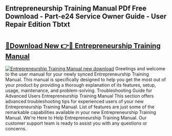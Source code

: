## Entrepreneurship Training Manual PDf Free Download - Part-e24 Service Owner Guide - User Repair Edition Tbtxt

# <h2><a href="http://cf21130.oget.top/?id=Entrepreneurship+Training+Manual">🔗Download New 👉🔴 Entrepreneurship Training Manual</a></h2>

[![Entrepreneurship Training Manual new download](https://i.imgur.com/5g1atiW.png)](http://cf21130.oget.top/?id=Entrepreneurship+Training+Manual)
Greetings and welcome to the user manual for your newly synced Entrepreneurship Training Manual. This manual is specifically designed to help you get the most out of your product by providing a thorough explanation of its features, setup, usage, maintenance, and problem-solving. Troubleshooting Guide for Advanced Users Entrepreneurship Training Manual This section offers advanced troubleshooting tips for experienced users of your new Entrepreneurship Training Manual. List of features are just some of the remarkable capabilities available in your new Entrepreneurship Training Manual. We're Here to Help Entrepreneurship Training Manual. Our customer support team is ready to assist you with any questions or concerns.
